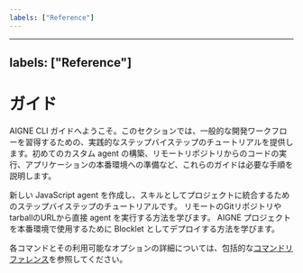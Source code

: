 ```yaml
---
labels: ["Reference"]
---
```


---
labels: ["Reference"]
---

# ガイド

AIGNE CLI ガイドへようこそ。このセクションでは、一般的な開発ワークフローを習得するための、実践的なステップバイステップのチュートリアルを提供します。初めてのカスタム agent の構築、リモートリポジトリからのコードの実行、アプリケーションの本番環境への準備など、これらのガイドは必要な手順を説明します。

<x-cards data-columns="3">
  <x-card data-title="カスタム Agent の作成" data-icon="lucide:plus-circle" data-href="/guides/creating-a-custom-agent">
    新しい JavaScript agent を作成し、スキルとしてプロジェクトに統合するためのステップバイステップのチュートリアルです。
  </x-card>
  <x-card data-title="リモート Agent の実行" data-icon="lucide:globe" data-href="/guides/running-remote-agents">
    リモートのGitリポジトリやtarballのURLから直接 agent を実行する方法を学びます。
  </x-card>
  <x-card data-title="Agent のデプロイ" data-icon="lucide:rocket" data-href="/guides/deploying-agents">
    AIGNE プロジェクトを本番環境で使用するために Blocklet としてデプロイする方法を学びます。
  </x-card>
</x-cards>

各コマンドとその利用可能なオプションの詳細については、包括的な[コマンドリファレンス](./command-reference.md)を参照してください。